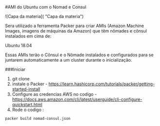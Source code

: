 #AMI do Ubuntu com o Nomad e Consul

![Capa da materia]( "Capa da materia")

Sera utilizado a ferramenta Packer para criar AMIs (Amazon Machine Images, imagens de máquinas da Amazon) que têm nômades e cônsul instalados em cima de:

Ubuntu 18.04

Essas AMIs terão o Cônsul e o Nômade instalados e configurados para se juntarem automaticamente a um cluster durante o inicialização.


###Iniciar

1. git clone 
2. instale o Packer - https://learn.hashicorp.com/tutorials/packer/getting-started-install
3. Configure as credencias AWS no codigo - https://docs.aws.amazon.com/cli/latest/userguide/cli-configure-quickstart.html
4. Rode o codigo :

```HashiCorp Configuration Language
packer build nomad-consul.json
```